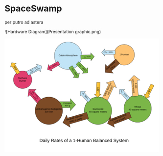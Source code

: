 # SpaceSwamp
per putro ad astera

![Hardware Diagram](Presentation graphic.png)

![Biodigester Model](AELSS.png)